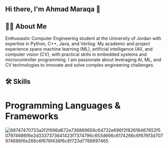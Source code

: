## Hi there, I'm Ahmad Maraqa 👋

## 👨‍💻 About Me

Enthusiastic Computer Engineering student at the University of Jordan with expertise in Python, C++, Java, and Verilog. My academic and project experience spans machine learning (ML), artificial intelligence (AI), and computer vision (CV), with practical skills in embedded systems and microcontroller programming. I am passionate about leveraging AI, ML, and CV technologies to innovate and solve complex engineering challenges.

## 🛠️ Skills

# Programming Languages & Frameworks

![68747470733a2f2f696d672e736869656c64732e696f2f62616467652f507974686f6e2d3337373641423f7374796c653d666c6174266c6f676f3d707974686f6e266c6f676f436f6c6f723d7768697465](https://github.com/user-attachments/assets/cce09cce-686b-4291-87d1-4ae2654b7d97)


